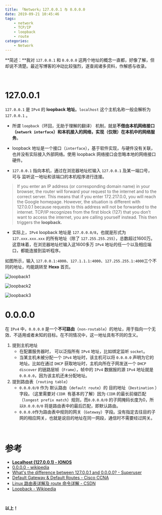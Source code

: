 ```yaml
---
title: 「Network」127.0.0.1 与 0.0.0.0
date: 2019-09-21 10:45:46
tags:
	- network
	- TCP/IP
	- loopback
	- route
categories:
	- Network
---
```


**简述：**我对 `127.0.0.1` 和 `0.0.0.0` 这两个地址的概念一直都，好像了解，但却说不清楚。最近写博客的冲动比较强烈，遂查阅诸多资料，作解惑与收录。

<br />

<!-- more -->



# 127.0.0.1

`127.0.0.1` 是 `IPv4` 的 **loopback 地址**。`localhost` 这个主机名称一般会解析为 `127.0.0.1` 。

- 所谓 `loopback`（环回，无助于理解的翻译） 机制，就是**不借由本机网络接口（`network interface`）和本机接入的网络，实现（仅限）在本机中的网络服务**。

- loopback 地址是一个接口（`interface`），基于软件实现，与硬件没有关联，也并没有实际接入外部网络。使用 loopback 网络接口会忽略本地的网络接口硬件。

- `127.0.0.1` 指向本机，通过在浏览器地址栏输入 `127.0.0.1` 及某一端口号， 可与 监听这一地址和该端口的本机程序进行连接。

> If you enter an IP address (or corresponding domain name) in your browser, the router will forward your request to the internet and to the correct server. This means that if you enter 172.217.0.0, you will reach the Google homepage. However, the situation is different with 127.0.0.1 because requests to this address will not be forwarded to the internet. TCP/IP recognizes from the first block (127) that you don’t want to access the internet, you are calling yourself instead. This then triggers the **loopback.**



- 实际上，`IPv4` loopback 地址是 `127.0.0.0/8`，也就是形式为 `127.xxx.xxx.xxx` 的所有地址（除了 `127.255.255.255`），总数超过1600万。这意味着，在浏览器地址栏输入这1600多万 `IPv4` 地址的任一个以及相应端口，都能连接到监听程序。



如图所示，输入 `127.0.0.1:4000`、`127.1.1.1:4000`、`127.255.255.1:4000`三个不同的地址，均能跳转至 **Hexo** 首页。

![loopback1](https://res.cloudinary.com/hexo-pics/image/upload/v1568964370/hexo-2019/09/loopback1.png)



![loopback2](https://res.cloudinary.com/hexo-pics/image/upload/v1568964370/hexo-2019/09/loopback2.png)



![loopback3](https://res.cloudinary.com/hexo-pics/image/upload/v1568964370/hexo-2019/09/loopback3.png)<br />



# 0.0.0.0

在 `IPv4` 中，`0.0.0.0` 是一个**不可路由**（`non-routable`）的地址，用于指向一个无效、不适用或者未知的目标。在不同情况中，这一地址具有不同的含义。

1. 提到主机地址
   - 在配置服务器时， 可以泛指所有 `IPv4` 地址，比如绑定监听 `socket`。
   - 当某主机未被分配一个 `IPv4` 地址时，该主机可以将 `0.0.0.0` 声明为它的地址。比如在通过 `DHCP` 获取地址时，主机向所在子网发送一个 `DHCP discover` 的链路层帧（`Frame`），帧中的 `IPv4` 数据报的源 `IPv4` 地址就是 `0.0.0.0`，因为该主机还未分配地址。
2. 提到路由表（`routing table`）
   - `0.0.0.0/0` 作为 默认路由（`default route`）的 目的地址（`Destination` ）字段。（这里需要对 `CIDR `有基本的了解）因为 `CIDR` 的最长前缀匹配（`longest prefix match`）规则，而`0.0.0.0/0` 的子网掩码长度为0，所以`0.0.0.0/0` 将是路由表中的最后匹配，即默认路由。
   - `0.0.0.0`作为路由表中规则的网关（`Gateway`）字段。没有指定去往目的子网的相应网关，也就是说目的地址在同一网段，通信时不需要经过网关。

<br />



# 参考

- [**Localhost (127.0.0.1) - IONOS**](https://www.ionos.com/digitalguide/server/know-how/localhost/)
- [0.0.0.0 - wikipedia](https://en.wikipedia.org/wiki/0.0.0.0)
- [What's the difference between 127.0.0.1 and 0.0.0.0? - Superuser](https://superuser.com/questions/949428/whats-the-difference-between-127-0-0-1-and-0-0-0-0)
- [Default Gateway & Default Routes - Cisco CCNA](https://www.certificationkits.com/cisco-certification/ccna-articles/cisco-ccna-intro-to-routing-basics/cisco-ccna-default-gateway-a-default-routes/)
- [Linux 路由表详解及 route 命令详解 - CSDN](https://blog.csdn.net/kikajack/article/details/80457841)
- [Loopback - Wikipedia](https://en.wikipedia.org/wiki/Loopback)



<br />

**以上！**
